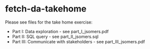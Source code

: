 # fetch-da-takehome

Please see files for the take home exercise:
- Part I: Data exploration - see part_I_jsomers.pdf
- Part II: SQL query - see part_II_jsomers.sql
- Part III: Communicate with stakeholders - see part_III_jsomers.pdf
